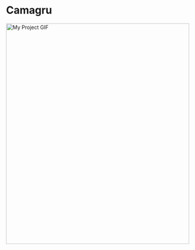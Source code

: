 # Camagru


<img src="./4dcb04e0641dca4e93f965c8f89af023.gif" alt="My Project GIF" width="500" height="600">
